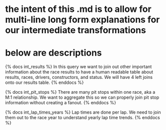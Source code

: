 # the intent of this .md is to allow for multi-line long form explanations for our intermediate transformations

# below are descriptions 
{% docs int_results %} In this query we want to join out other important information about the race results to have a human readable table about results, races, drivers, constructors, and status. 
We will have 4 left joins onto our results table. {% enddocs %}

{% docs int_pit_stops %} There are many pit stops within one race, aka a M:1 relationship. 
We want to aggregate this so we can properly join pit stop information without creating a fanout.  {% enddocs %}

{% docs int_lap_times_years %} Lap times are done per lap. We need to join them out to the race year to understand yearly lap time trends. {% enddocs %}